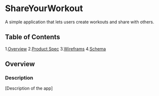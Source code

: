# ShareYourWorkout
A simple application that lets users create workouts and share with others.

## Table of Contents
1.[Overview](#Overview)
2.[Product Spec](#Product-Spec)
3.[Wireframs](#Wireframes)
4.[Schema](#Schema)

## Overview
### Description
[Description of the app]

